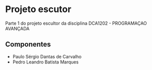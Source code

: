 # Projeto escutor 
Parte 1 do projeto escultor da disciplina DCA1202 - PROGRAMAÇAO AVANÇADA

## Componentes 
- Paulo Sérgio Dantas de Carvalho
- Pedro Leandro Batista Marques

